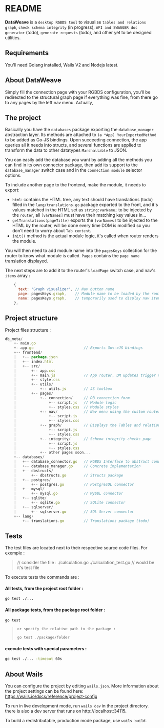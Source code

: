 # README

**DataWeave** is a `desktop RGBDS tool` to visualise `tables and relations graph`, `check schema integrity` (in progress), `API and SWAGGER doc generator` (todo),
`generate requests` (todo), and other yet to be designed utilities.

## Requirements

You'll need Golang installed, Wails V2 and Nodejs latest.

## About DataWeave

Simply fill the connection page with your RGBDS configuration, you'll be redirected to the structural graph page if everything was fine, from there go to any pages by the left nav menu.
Actually, 

## The project

Basically you have the `databases` package exporting the `database_manager` abstraction layer.
Its methods are attached to `(a *App) YourExportedMethod` to be added as Go-JS bindings.
Upon succeeding connection, the app queries all it needs into structs, and several functions are applied to transform the data to other datatypes `Marshallable` to JSON.

You can easily add the database you want by adding all the methods you can find in its own connector package, then add its support to the `database_manager` switch case and in the `connection module` selector options.

To include another page to the frontend, make the module, it needs to export:
 - `html`: contains the HTML tree, any text should have translations (todo) filled in the `lang/translations.go` package exported to the front, and it's values matched in the HTML set as `string:varName;` to be injected by the `router`, all `[varNames]` must have their matching key values in...
 - `getTranslations(pageTitle)` exports the `[varNames]` to be injected to the HTML by the router, will be done every time DOM is modified so you don't need to worry about `Tab content`.
 - `init()` method is the actual module logic, it's called when router renders the module.

You will then need to add module name into the `pagesKeys` collection for the router to know what module is called.
`Pages` contains the `page name` translation displayed.

The next steps are to add it to the router's `loadPage` switch case, and nav's `items` array :
```javascript
    {
      text: 'Graph visualizer', // Nav button name
      page: pagesKeys.graph,    // Module name to be loaded by the router
      name: pagesKeys.graph,    // temporarily used to display nav item selected
    },
```

## Project structure

Project files structure :

```javascript
db_meta/
    +- main.go
    +- app.go                       // Exports Go<->JS bindings
    +-- frontend/
    |   +-- package.json
    |   +-- index.html
    |   +-- src/
    |       +-- app.css
    |       +-- main.js             // App router, DM updates trigger vars inject
    |       +-- style.css
    |       +-- utils/
    |           +-- utils.js        // JS toolbox
    |       +-- pages/
    |           +-- connection/     // DB connection form
    |               +-- script.js   // Module logic
    |               +-- styles.css  // Module styles
    |           +-- nav/            // Nav menu using the custom router
    |               +-- script.js   
    |               +-- styles.css  
    |           +-- graph/          // Displays the Tables and relations
    |               +-- script.js   
    |               +-- styles.css  
    |           +-- integrity/      // Schema integrity checks page
    |               +-- script.js   
    |               +-- styles.css  
    |           +-- other pages soon...
    +-- databases/
    |   +-- database_connector.go   // RGBDS Interface to abstract connectors
    |   +-- database_manager.go     // Concrete implementation
    |   +-- dbstructs/
    |       +-- dbstructs.go        // Structs package
    |   +-- postgres/
    |       +-- postgres.go         // PostgreSQL connector
    |   +-- mysql/
    |       +-- mysql.go            // MySQL connector
    |   +-- sqlite/
    |       +-- sqlite.go           // SQLite connector
    |   +-- sqlserver/
    |       +-- sqlserver.go        // SQL Server connector
    +-- lang/
        +-- translations.go         // Translations package (todo)
```

## Tests

The test files are located next to their respective source code files.
For exemple :
>  // consider the file :
>  ./calculation.go
>  ./calculation_test.go // would be it's test file

To execute tests the commands are :
#### All tests, from the project root folder :
```bash
go test ./...
```

#### All package tests, from the package root folder :
```bash
go test
```
>  `or specify the relative path to the package :`
>  ```bash
>  go test ./package/folder
>  ```

#### execute tests with special parameters :
```bash
go test ./... -timeout 60s
```


## About Wails

You can configure the project by editing `wails.json`. More information about the project settings can be found
here: https://wails.io/docs/reference/project-config

To run in live development mode, run `wails dev` in the project directory.
there is also a dev server that runs on http://localhost:34115.

To build a redistributable, production mode package, use `wails build`.

